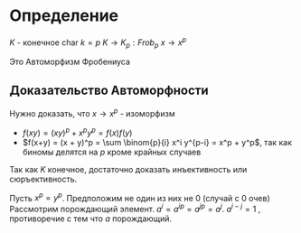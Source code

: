 # Определение
$K$ - конечное
$\text{char } k = p$
$K \to K_p: Frob_p$
$x \to x^p$

Это Автоморфизм Фробениуса
## Доказательство Автоморфности
Нужно доказать, что $x \to x^p$ - изоморфизм
+ $f(xy) = (xy)^p + x^py^p = f(x)f(y)$
+ $f(x+y) = (x + y)^p = \sum \binom{p}{i} x^i y^{p-i} = x^p + y^p$, так как биномы делятся на $p$ кроме крайных случаев 

Так как $K$ конечное, достаточно доказать инъективность или сюръективность.

Пусть $x^p = y^p$. Предположим не один из них не 0 (случай с 0 очев) Рассмотрим порождающий элемент. $a^i=a^{ip} = a^{jp}=a^j$. $a^{i-j} = 1$ , противоречие с тем что $a$ порождающий.
